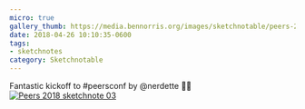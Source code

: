 ```yaml
---
micro: true
gallery_thumb: https://media.bennorris.org/images/sketchnotable/peers-2018/peers-2018-sketchnote-03.jpg
date: 2018-04-26 10:10:35-0600
tags:
- sketchnotes
category: Sketchnotable
---
```


Fantastic kickoff to #peersconf by @nerdette ✍🏼 [![Peers 2018 sketchnote 03](https://media.bennorris.org/images/sketchnotable/peers-2018/peers-2018-sketchnote-03.jpg)](https://media.bennorris.org/images/sketchnotable/peers-2018/peers-2018-sketchnote-03.jpg)